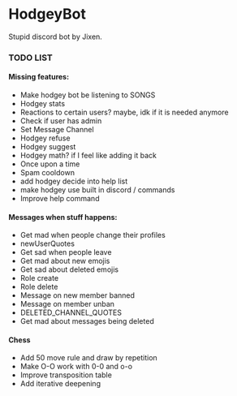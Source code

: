 # HodgeyBot
Stupid discord bot by Jixen.

### TODO LIST

#### Missing features:
* Make hodgey bot be listening to SONGS
* Hodgey stats
* Reactions to certain users? maybe, idk if it is needed anymore
* Check if user has admin
* Set Message Channel
* Hodgey refuse
* Hodgey suggest
* Hodgey math? if I feel like adding it back
* Once upon a time
* Spam cooldown
* add hodgey decide into help list
* make hodgey use built in discord / commands
* Improve help command

#### Messages when stuff happens:
* Get mad when people change their profiles
* newUserQuotes
* Get sad when people leave
* Get mad about new emojis
* Get sad about deleted emojis
* Role create
* Role delete
* Message on new member banned
* Message on member unban
* DELETED_CHANNEL_QUOTES
* Get mad about messages being deleted

#### Chess
* Add 50 move rule and draw by repetition
* Make O-O work with 0-0 and o-o
* Improve transposition table
* Add iterative deepening